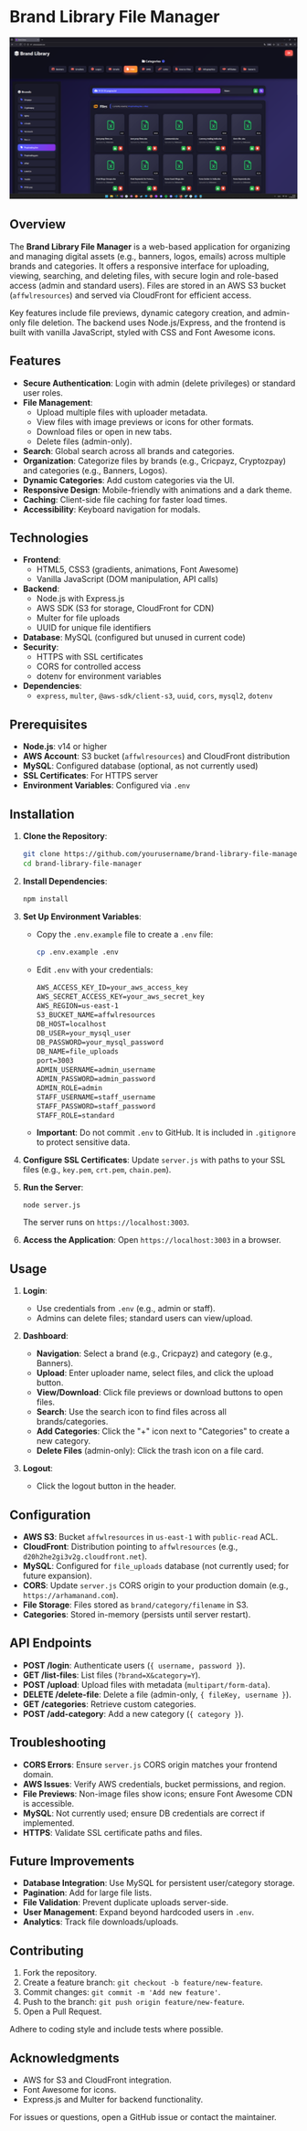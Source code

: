 # Brand Library File Manager

![Project Screenshot](image/screenshot.png)

## Overview

The **Brand Library File Manager** is a web-based application for organizing and managing digital assets (e.g., banners, logos, emails) across multiple brands and categories. It offers a responsive interface for uploading, viewing, searching, and deleting files, with secure login and role-based access (admin and standard users). Files are stored in an AWS S3 bucket (`affwlresources`) and served via CloudFront for efficient access.

Key features include file previews, dynamic category creation, and admin-only file deletion. The backend uses Node.js/Express, and the frontend is built with vanilla JavaScript, styled with CSS and Font Awesome icons.

## Features

- **Secure Authentication**: Login with admin (delete privileges) or standard user roles.
- **File Management**:
  - Upload multiple files with uploader metadata.
  - View files with image previews or icons for other formats.
  - Download files or open in new tabs.
  - Delete files (admin-only).
- **Search**: Global search across all brands and categories.
- **Organization**: Categorize files by brands (e.g., Cricpayz, Cryptozpay) and categories (e.g., Banners, Logos).
- **Dynamic Categories**: Add custom categories via the UI.
- **Responsive Design**: Mobile-friendly with animations and a dark theme.
- **Caching**: Client-side file caching for faster load times.
- **Accessibility**: Keyboard navigation for modals.

## Technologies

- **Frontend**:
  - HTML5, CSS3 (gradients, animations, Font Awesome)
  - Vanilla JavaScript (DOM manipulation, API calls)
- **Backend**:
  - Node.js with Express.js
  - AWS SDK (S3 for storage, CloudFront for CDN)
  - Multer for file uploads
  - UUID for unique file identifiers
- **Database**: MySQL (configured but unused in current code)
- **Security**:
  - HTTPS with SSL certificates
  - CORS for controlled access
  - dotenv for environment variables
- **Dependencies**:
  - `express`, `multer`, `@aws-sdk/client-s3`, `uuid`, `cors`, `mysql2`, `dotenv`

## Prerequisites

- **Node.js**: v14 or higher
- **AWS Account**: S3 bucket (`affwlresources`) and CloudFront distribution
- **MySQL**: Configured database (optional, as not currently used)
- **SSL Certificates**: For HTTPS server
- **Environment Variables**: Configured via `.env`

## Installation

1. **Clone the Repository**:
   ```bash
   git clone https://github.com/yourusername/brand-library-file-manager.git
   cd brand-library-file-manager
   ```

2. **Install Dependencies**:
   ```bash
   npm install
   ```

3. **Set Up Environment Variables**:
   - Copy the `.env.example` file to create a `.env` file:
     ```bash
     cp .env.example .env
     ```
   - Edit `.env` with your credentials:
     ```env
     AWS_ACCESS_KEY_ID=your_aws_access_key
     AWS_SECRET_ACCESS_KEY=your_aws_secret_key
     AWS_REGION=us-east-1
     S3_BUCKET_NAME=affwlresources
     DB_HOST=localhost
     DB_USER=your_mysql_user
     DB_PASSWORD=your_mysql_password
     DB_NAME=file_uploads
     port=3003
     ADMIN_USERNAME=admin_username
     ADMIN_PASSWORD=admin_password
     ADMIN_ROLE=admin
     STAFF_USERNAME=staff_username
     STAFF_PASSWORD=staff_password
     STAFF_ROLE=standard
     ```
   - **Important**: Do not commit `.env` to GitHub. It is included in `.gitignore` to protect sensitive data.

4. **Configure SSL Certificates**:
   Update `server.js` with paths to your SSL files (e.g., `key.pem`, `crt.pem`, `chain.pem`).

5. **Run the Server**:
   ```bash
   node server.js
   ```
   The server runs on `https://localhost:3003`.

6. **Access the Application**:
   Open `https://localhost:3003` in a browser.

## Usage

1. **Login**:
   - Use credentials from `.env` (e.g., admin or staff).
   - Admins can delete files; standard users can view/upload.

2. **Dashboard**:
   - **Navigation**: Select a brand (e.g., Cricpayz) and category (e.g., Banners).
   - **Upload**: Enter uploader name, select files, and click the upload button.
   - **View/Download**: Click file previews or download buttons to open files.
   - **Search**: Use the search icon to find files across all brands/categories.
   - **Add Categories**: Click the "+" icon next to "Categories" to create a new category.
   - **Delete Files** (admin-only): Click the trash icon on a file card.

3. **Logout**:
   - Click the logout button in the header.

## Configuration

- **AWS S3**: Bucket `affwlresources` in `us-east-1` with `public-read` ACL.
- **CloudFront**: Distribution pointing to `affwlresources` (e.g., `d20h2he2gi3v2g.cloudfront.net`).
- **MySQL**: Configured for `file_uploads` database (not currently used; for future expansion).
- **CORS**: Update `server.js` CORS origin to your production domain (e.g., `https://arhamanand.com`).
- **File Storage**: Files stored as `brand/category/filename` in S3.
- **Categories**: Stored in-memory (persists until server restart).

## API Endpoints

- **POST /login**: Authenticate users (`{ username, password }`).
- **GET /list-files**: List files (`?brand=X&category=Y`).
- **POST /upload**: Upload files with metadata (`multipart/form-data`).
- **DELETE /delete-file**: Delete a file (admin-only, `{ fileKey, username }`).
- **GET /categories**: Retrieve custom categories.
- **POST /add-category**: Add a new category (`{ category }`).

## Troubleshooting

- **CORS Errors**: Ensure `server.js` CORS origin matches your frontend domain.
- **AWS Issues**: Verify AWS credentials, bucket permissions, and region.
- **File Previews**: Non-image files show icons; ensure Font Awesome CDN is accessible.
- **MySQL**: Not currently used; ensure DB credentials are correct if implemented.
- **HTTPS**: Validate SSL certificate paths and files.

## Future Improvements

- **Database Integration**: Use MySQL for persistent user/category storage.
- **Pagination**: Add for large file lists.
- **File Validation**: Prevent duplicate uploads server-side.
- **User Management**: Expand beyond hardcoded users in `.env`.
- **Analytics**: Track file downloads/uploads.

## Contributing

1. Fork the repository.
2. Create a feature branch: `git checkout -b feature/new-feature`.
3. Commit changes: `git commit -m 'Add new feature'`.
4. Push to the branch: `git push origin feature/new-feature`.
5. Open a Pull Request.

Adhere to coding style and include tests where possible.

## Acknowledgments

- AWS for S3 and CloudFront integration.
- Font Awesome for icons.
- Express.js and Multer for backend functionality.

For issues or questions, open a GitHub issue or contact the maintainer.
